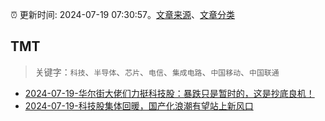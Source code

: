 :alarm_clock: 更新时间: 2024-07-19 07:30:57。[文章来源](/README.md)、[文章分类](/TAGS.md)

## TMT


> 关键字：`科技`、`半导体`、`芯片`、`电信`、`集成电路`、`中国移动`、`中国联通`



- [2024-07-19-华尔街大佬们力挺科技股：暴跌只是暂时的，这是抄底良机！](https://www.cls.cn/detail/1738226) 
- [2024-07-19-科技股集体回暖，国产化浪潮有望站上新风口](https://www.cls.cn/detail/1738266) 
